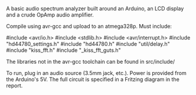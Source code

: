 A basic audio spectrum analyzer built around an Arduino, an LCD display and a crude OpAmp audio amplifier.

Compile using avr-gcc and upload to an atmega328p.
Must include:

#include <avr/io.h>
#include <stdlib.h>
#include <avr/interrupt.h>
#include "hd44780_settings.h"
#include "hd44780.h"
#include "util/delay.h"
#include "kiss_fft.h"
#include "_kiss_fft_guts.h"

The libraries not in the avr-gcc toolchain can be found in src/include/

To run, plug in an audio source (3.5mm jack, etc.). Power is provided from the Arduino's 5V.
The full circuit is specified in a Fritzing diagram in the report.